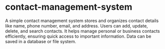 # contact-management-system
A simple contact management system stores and organizes contact details like name, phone number, email, and address. Users can add, update, delete, and search contacts. It helps manage personal or business contacts efficiently, ensuring quick access to important information. Data can be saved in a database or file system.
